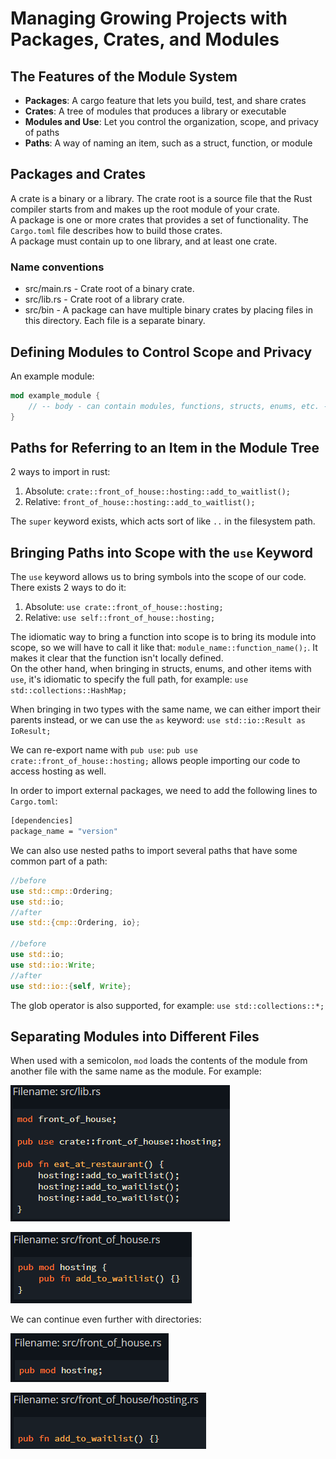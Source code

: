 # Managing Growing Projects with Packages, Crates, and Modules
## The Features of the Module System
* **Packages**: A cargo feature that lets you build, test, and share crates
* **Crates**: A tree of modules that produces a library or executable
* **Modules and Use**: Let you control the organization, scope, and privacy of paths
* **Paths**: A way of naming an item, such as a struct, function, or module

## Packages and Crates
A crate is a binary or a library. The crate root is a source file that the Rust compiler starts from and makes up the root module of your crate.  
A package is one or more crates that provides a set of functionality. The `Cargo.toml` file describes how to build those crates.  
A package must contain up to one library, and at least one crate.  

### Name conventions
* src/main.rs - Crate root of a binary crate.
* src/lib.rs - Crate root of a library crate.
* src/bin - A package can have multiple binary crates by placing files in this directory. Each file is a separate binary.

## Defining Modules to Control Scope and Privacy
An example module:
```rust
mod example_module {
    // -- body - can contain modules, functions, structs, enums, etc. --
}
```

## Paths for Referring to an Item in the Module Tree
2 ways to import in rust:
1. Absolute: `crate::front_of_house::hosting::add_to_waitlist();`
2. Relative: `front_of_house::hosting::add_to_waitlist();`

The `super` keyword exists, which acts sort of like `..` in the filesystem path.

## Bringing Paths into Scope with the `use` Keyword
The `use` keyword allows us to bring symbols into the scope of our code. There exists 2 ways to do it:
1. Absolute: `use crate::front_of_house::hosting;`
2. Relative: `use self::front_of_house::hosting;`

The idiomatic way to bring a function into scope is to bring its module into scope, so we will have to call it like that: `module_name::function_name();`. It makes it clear that the function isn't locally defined.  
On the other hand, when bringing in structs, enums, and other items with `use`, it's idiomatic to specify the full path, for example: `use std::collections::HashMap;`  

When bringing in two types with the same name, we can either import their parents instead, or we can use the `as` keyword: `use std::io::Result as IoResult;`  

We can re-export name with `pub use`: `pub use crate::front_of_house::hosting;` allows people importing our code to access hosting as well.  

In order to import external packages, we need to add the following lines to `Cargo.toml`:
```sh
[dependencies]
package_name = "version"
```

We can also use nested paths to import several paths that have some common part of a path:
```rust
//before
use std::cmp::Ordering;
use std::io;
//after
use std::{cmp::Ordering, io};

//before
use std::io;
use std::io::Write;
//after
use std::io::{self, Write};
```

The glob operator is also supported, for example: `use std::collections::*;`

## Separating Modules into Different Files
When used with a semicolon, `mod` loads the contents of the module from another file with the same name as the module. For example: 

![](./images/7_lib_rs.png) 

![](./images/7_front_simple.png)

We can continue even further with directories: 

![](./images/7_front_complex.png) 

![](./images/7_hosting.png)